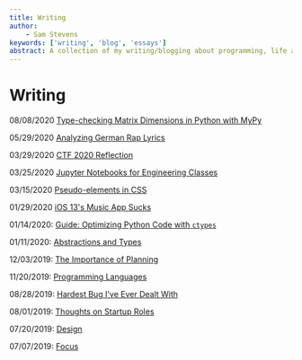 ```yaml
---
title: Writing
author:
    - Sam Stevens
keywords: ['writing', 'blog', 'essays']
abstract: A collection of my writing/blogging about programming, life and startups.
---
```


# Writing

08/08/2020 [Type-checking Matrix Dimensions in Python with MyPy](/writing/matrix-type-checking)

05/29/2020 [Analyzing German Rap Lyrics](/writing/german-rap)

03/29/2020 [CTF 2020 Reflection](/writing/ctf-2020)

03/25/2020 [Jupyter Notebooks for Engineering Classes](/writing/jupyter-for-hw)

03/15/2020 [Pseudo-elements in CSS](/writing/pseudo-elements)

01/29/2020 [iOS 13's Music App Sucks](/writing/ios-13s-music-app-sucks)

01/14/2020: [Guide: Optimizing Python Code with `ctypes`](/writing/optimizing-python-code-with-ctypes)

<!-- 01/14/2020: [Profiling Python Code with `cProfile`](/writing/profiling-python-code-with-cprofile) -->

01/11/2020: [Abstractions and Types](/writing/abstractions-and-types)

12/03/2019: [The Importance of Planning](/writing/the-importance-of-planning)

11/20/2019: [Programming Languages](/writing/programming-languages)

08/28/2019: [Hardest Bug I've Ever Dealt With](/writing/hardest-bug-ive-ever-dealt-with)

08/01/2019: [Thoughts on Startup Roles](/writing/thoughts-on-startup-roles)

07/20/2019: [Design](/writing/design)

07/07/2019: [Focus](/writing/focus)